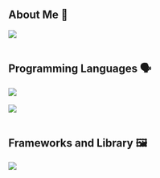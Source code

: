 ## About Me 👋
![](https://github-profile-summary-cards.vercel.app/api/cards/profile-details?username=kaikojima05&theme=react)
<br /><br />

## Programming Languages 🗣️
![](https://github-readme-stats.vercel.app/api/top-langs?username=kaikojima05&show_icons=true&locale=en&layout=compact)
<br /><br />
<img src="https://skillicons.dev/icons?i=html,css,js,typescript,nodejs" /> <br /><br />

## Frameworks and Library 🖼️

<img src="https://skillicons.dev/icons?i=react,next" /> <br /><br />
